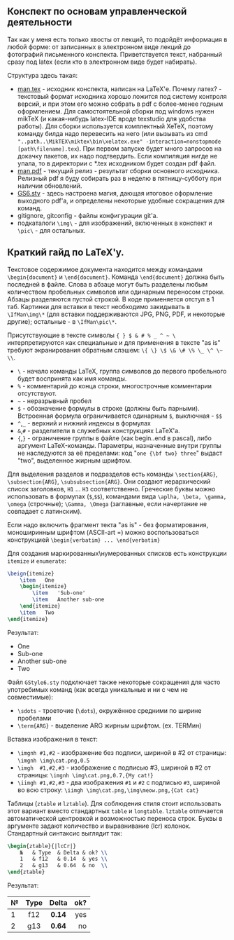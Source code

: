 Конспект по основам управленческой деятельности
-----------------------------------------------

Так как у меня есть только хвосты от лекций, то подойдёт информация в любой форме: от записанных в электронном виде лекций до фотографий письменного конспекта. Приветствуется текст, набранный сразу под latex (если кто в электронном виде будет набирать).

Структура здесь такая: 
* [man.tex](man.tex) - исходник конспекта, написан на LaTeX'е. Почему латех? - текстовый формат исходника хорошо ложится под систему контроля версий, и при этом его можно собрать в pdf с более-менее годным оформлением. Для самостоятельной сборки под windows нужен mikTeX (и какая-нибудь latex-IDE вроде texstudio для удобства работы). Для сборки используется комплектный XeTeX, поэтому команду билда надо перевесить на него (или вызывать из cmd `"..path..\MikTEX\miktex\bin\xelatex.exe" -interaction=nonstopmode [path\filename].tex`). При первом запуске будет много запросов на докачку пакетов, их надо подтвердить. Если компиляция нигде не упала, то в директории с *.tex исходником будет создан pdf файл.
* [man.pdf](../../raw/master/man.pdf) - текущий релиз - результат сборки основного исходника. Релизный pdf я буду собирать раз в неделю в пятницу-субботу при наличии обновлений.
* [GS6.sty](GS6.sty) - здесь настроена магия, дающая итоговое оформление выходного pdf'a, и определены некоторые удобные сокращения для команд.
* gitignore, gitconfig - файлы конфигурации git'а.
* подкаталоги `\img\` - для изображений, включенных в конспект и `\pic\` - для остальных.

Краткий гайд по LaTeX'у.
------------------------

Текстовое содержимое документа находится между командами `\begin{document}` и `\end{document}`. Команда `\end{document}` должна быть последней в файле. Слова в абзаце могут быть разделены любым количеством пробельных символов или одинарным переносом строки. Абзацы разделяются пустой строкой. В коде применяется отступ в 1 таб. Картинки для вставки в текст необходимо закидывать в `\IfMan\img\*` (для вставки поддерживаются JPG, PNG, PDF, и некоторые другие); остальные - в `\IfMan\pic\*`. 

Присутствующие в тексте символы `{ } $ & # % _ ^ ~ \` интерпретируются как специальные и для применения в тексте "as is" требуют экранирования обратным слэшем: `\{ \} \$ \& \# \% \_ \^ \~ \\`.
* `\` - начало команды LaTeX, группа символов до первого пробельного будет воспринята как имя команды.
* `%` - комментарий до конца строки, многострочные комментарии отсутствуют.
* `~` - неразрывный пробел
* `$` - обозначение формулы в строке (должны быть парными). Встроенная формула ограничивается одинарным `$`, выключная - `$$`
* `^`,`_` - верхний и нижний индексы в формулах
* `&`,`#` - разделители в служебных конструкциях LaTeX'а.
* `{`,`}` - ограничение группы в файле (как begin..end в pascal), либо аргумент LaTeX-команды. Параметры, назначенные внутри группы не наследуются за её пределами: код "`one {\bf two} three`" выдаст "two", выделенное жирным шрифтом.

Для выделения разделов и подразделов есть команды `\section{ARG}`, `\subsection{ARG}`, `\subsubsection{ARG}`. Они создают иерархический список заголовков, `H1` ... `H3` соответственно. Греческие буквы можно использовать в формулах (`$`,`$$`), командами вида `\aplha, \beta, \gamma, \omega` (строчные); `\Gamma, \Omega` (заглавные, если начертание не совпадает с латинским).

Если надо включить фрагмент текта "as is" - без форматирования, моноширинным шрифтом (ASCII-art =) можно воспользоваться конструкцией `\begin{verbatim} ... \end{verbatim}`

Для создания маркированных\нумерованных списков есть конструкции `itemize` и `enumerate`:

```latex
\beign{itemize}
	\item 	One
	\begin{itemize}
		\item 	'Sub-one'
		\item 	Another sub-one
	\end{itemize}
	\item 	Two
\end{itemize}
```

Результат:
* One
 * Sub-one
 * Another sub-one
* Two

Файл `GStyle6.sty` подключает также некоторые сокращения для часто употребимых команд (как всегда уникальные и ни с чем не совместимые):
* `\sdots` - троеточие (`\dots`), окружённое средними по ширине пробелами
* `\term{ARG}` - выделение ARG жирным шрифтом. (ex. TERMин)

Вставка изображения в текст:
* `\imgnh #1,#2`       - изображение без подписи, шириной в #2 от страницы: `\imgnh \img\cat.png,0.5`
* `\imgh  #1,#2,#3`    - изображение c подписью #3, шириной в #2 от страницы: `\imgnh \img\cat.png,0.7,{My cat!}`
* `\iimgh #1,#2,#3`    - два изображения `#1` и `#2` c подписью `#3`, шириной во всю строку: `\iimgh \img\cat.png,\img\meow.png,{Cat cat}`
       
Таблицы (`ztable` и `lztable`). Для соблюдения стиля стоит использовать этот вариант вместо стандартных `table` и `longtable`. `lztable` отличается автоматической центровкой и возможностью переноса строк. Буквы в аргументе задают количество и выравнивание (lcr) колонок. Стандартный синтаксис выглядит так:

```latex
\begin{ztable}{|lcCr|}
	№   & Type  & Delta & ok? \\
	1   & f12   & 0.14  & yes \\
	2   & g13   & 0.64  & no  \\
\end{ztable}
```	

Результат:

| №   | Type | **Delta** | ok? |
| --- | :--: | :-----: | --: |
| 1   | f12  | **0.14**| yes |
| 2   | g13  | **0.64**| no	 |

